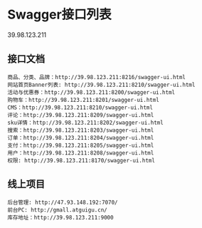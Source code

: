 # Swagger接口列表
39.98.123.211
## 接口文档
    商品、分类、品牌：http://39.98.123.211:8216/swagger-ui.html
    网站首页Banner列表: http://39.98.123.211:8210/swagger-ui.html
    活动与优惠券：http://39.98.123.211:8200/swagger-ui.html
    购物车：http://39.98.123.211:8201/swagger-ui.html
    CMS：http://39.98.123.211:8210/swagger-ui.html
    评论：http://39.98.123.211:8209/swagger-ui.html
    sku详情：http://39.98.123.211:8202/swagger-ui.html
    搜索：http://39.98.123.211:8203/swagger-ui.html
    订单：http://39.98.123.211:8204/swagger-ui.html
    支付：http://39.98.123.211:8205/swagger-ui.html
    用户：http://39.98.123.211:8208/swagger-ui.html
    权限: http://39.98.123.211:8170/swagger-ui.html

## 线上项目
    后台管理: http://47.93.148.192:7070/
    前台PC: http://gmall.atguigu.cn/
    库存地址：http://39.98.123.211:9000